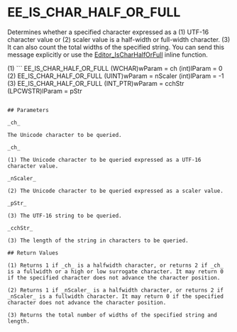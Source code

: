 # EE\_IS\_CHAR\_HALF\_OR\_FULL

Determines whether a specified character expressed as a (1) UTF-16 character value or (2) scaler value is a half-width or full-width
character. (3) It can also count the total widths of the specified string. You can send this message explicitly or use the [Editor\_IsCharHalfOrFull](../macro/editor_ischarhalforfull) inline function.

(1) ```
EE_IS_CHAR_HALF_OR_FULL
(WCHAR)wParam = ch
(int)lParam = 0
(2) EE_IS_CHAR_HALF_OR_FULL
(UINT)wParam = nScaler
(int)lParam = -1
(3) EE_IS_CHAR_HALF_OR_FULL
(INT_PTR)wParam = cchStr
(LPCWSTR)lParam = pStr
```

## Parameters

_ch_

The Unicode character to be queried.

_ch_

(1) The Unicode character to be queried expressed as a UTF-16 character value.

_nScaler_

(2) The Unicode character to be queried expressed as a scaler value.

_pStr_

(3) The UTF-16 string to be queried.

_cchStr_

(3) The length of the string in characters to be queried.

## Return Values

(1) Returns 1 if _ch_ is a halfwidth character, or returns 2 if _ch_ is a fullwidth or a high or low surrogate character. It may return 0 if the specified character does not advance the character position.

(2) Returns 1 if _nScaler_ is a halfwidth character, or returns 2 if _nScaler_ is a fullwidth character. It may return 0 if the specified character does not advance the character position.

(3) Returns the total number of widths of the specified string and length.
